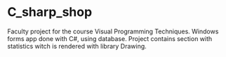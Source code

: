 # C_sharp_shop
Faculty project for the course Visual Programming Techniques. Windows forms app done with C#, using database. Project contains section with statistics witch is rendered with library Drawing.
